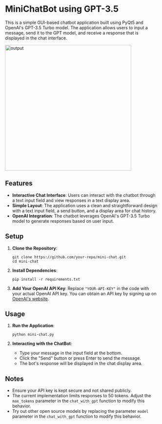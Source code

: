 # MiniChatBot using GPT-3.5

This is a simple GUI-based chatbot application built using PyQt5 and OpenAI's GPT-3.5 Turbo model. The application allows users to input a message, send it to the GPT model, and receive a response that is displayed in the chat interface.

<img width="413" alt="output" src="https://github.com/user-attachments/assets/d8e1a77d-0c29-4db9-ab4f-7e8c28e9134f">

## Features

- **Interactive Chat Interface**: Users can interact with the chatbot through a text input field and view responses in a text display area.
- **Simple Layout**: The application uses a clean and straightforward design with a text input field, a send button, and a display area for chat history.
- **OpenAI Integration**: The chatbot leverages OpenAI's GPT-3.5 Turbo model to generate responses based on user input.

## Setup

1. **Clone the Repository**:
   ```
   git clone https://github.com/your-repo/mini-chat.git
   cd mini-chat
   ```

2. **Install Dependencies**:
   ```
   pip install -r requirements.txt
   ```

3. **Add Your OpenAI API Key**:
   Replace `"YOUR-API-KEY"` in the code with your actual OpenAI API key. You can obtain an API key by signing up on [OpenAI's website](https://platform.openai.com/api-keys).

## Usage

1. **Run the Application**:
   ```
   python mini-chat.py
   ```

2. **Interacting with the ChatBot**:
   - Type your message in the input field at the bottom.
   - Click the "Send" button or press Enter to send the message.
   - The bot's response will be displayed in the chat display area.


## Notes

- Ensure your API key is kept secure and not shared publicly.
- The current implementation limits responses to 50 tokens. Adjust the `max_tokens` parameter in the `chat_with_gpt` function to modify this behavior.
- Try out other open source models by replacing the parameter `model` parameter in the `chat_with_gpt` function to modify this behavior.
